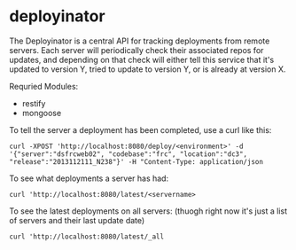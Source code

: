 deployinator
============

The Deployinator is a central API for tracking deployments from remote servers. Each server will periodically check their associated repos for updates, and depending on that check will either tell this service that it's updated to version Y, tried to update to version Y, or is already at version X.

Requried Modules:
 * restify
 * mongoose

To tell the server a deployment has been completed, use a curl like this:

	curl -XPOST 'http://localhost:8080/deploy/<environment>' -d '{"server":"dsfrcweb02", "codebase":"frc", "location":"dc3", "release":"2013112111_N238"}' -H "Content-Type: application/json

To see what deployments a server has had:

	curl 'http://localhost:8080/latest/<servername>

To see the latest deployments on all servers: (thuogh right now it's just a list of servers and their last update date)

	curl 'http://localhost:8080/latest/_all
